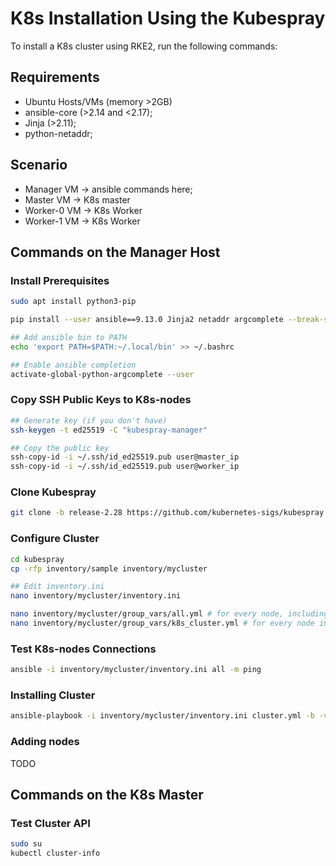 # K8s Installation Using the Kubespray

To install a K8s cluster using RKE2, run the following commands:

## Requirements

- Ubuntu Hosts/VMs (memory >2GB)
- ansible-core (>2.14 and <2.17);
- Jinja (>2.11);
- python-netaddr;

## Scenario

- Manager VM -> ansible commands here;
- Master VM -> K8s master
- Worker-0 VM -> K8s Worker
- Worker-1 VM -> K8s Worker

## Commands on the Manager Host

### Install Prerequisites

```sh
sudo apt install python3-pip

pip install --user ansible==9.13.0 Jinja2 netaddr argcomplete --break-system-packages

## Add ansible bin to PATH
echo 'export PATH=$PATH:~/.local/bin' >> ~/.bashrc

## Enable ansible completion
activate-global-python-argcomplete --user
```

### Copy SSH Public Keys to K8s-nodes

```sh
## Generate key (if you don't have)
ssh-keygen -t ed25519 -C "kubespray-manager"

## Copy the public key
ssh-copy-id -i ~/.ssh/id_ed25519.pub user@master_ip
ssh-copy-id -i ~/.ssh/id_ed25519.pub user@worker_ip
```

### Clone Kubespray

```sh
git clone -b release-2.28 https://github.com/kubernetes-sigs/kubespray.git
```

### Configure Cluster

```sh
cd kubespray
cp -rfp inventory/sample inventory/mycluster

## Edit inventory.ini
nano inventory/mycluster/inventory.ini

nano inventory/mycluster/group_vars/all.yml # for every node, including etcd
nano inventory/mycluster/group_vars/k8s_cluster.yml # for every node in the cluster (not etcd when it's separate)
```

### Test K8s-nodes Connections

```sh
ansible -i inventory/mycluster/inventory.ini all -m ping
```

### Installing Cluster

```sh
ansible-playbook -i inventory/mycluster/inventory.ini cluster.yml -b -v --private-key ~/.ssh/id_ed25519
```

### Adding nodes

TODO

## Commands on the K8s Master

### Test Cluster API
```sh
sudo su
kubectl cluster-info
```